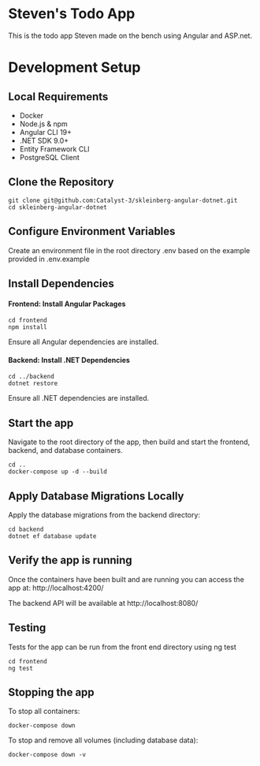# Steven's Todo App
This is the todo app Steven made on the bench using Angular and ASP.net.

# Development Setup

## Local Requirements

 - Docker
 - Node.js & npm
 - Angular CLI 19+
 - .NET SDK 9.0+
 - Entity Framework CLI
 - PostgreSQL Client

## Clone the Repository

    git clone git@github.com:Catalyst-3/skleinberg-angular-dotnet.git
    cd skleinberg-angular-dotnet

## Configure Environment Variables

Create an environment file in the root directory .env based on the example provided in .env.example

## Install Dependencies

#### Frontend: Install Angular Packages

    cd frontend
    npm install
   
 Ensure all Angular dependencies are installed.

#### Backend: Install .NET Dependencies

    cd ../backend
    dotnet restore

Ensure all .NET dependencies are installed.

## Start the app
Navigate to the root directory of the app, then build and start the frontend, backend, and database containers.

    cd ..
    docker-compose up -d --build

## Apply Database Migrations Locally

Apply the database migrations from the backend directory:

    cd backend
    dotnet ef database update

## Verify the app is running
Once the containers have been built and are running you can access the app at:  http://localhost:4200/

The backend API will be available at http://localhost:8080/

## Testing
Tests for the app can be run from the front end directory using ng   test

    cd frontend
    ng test
## Stopping the app
To stop all containers:

    docker-compose down


To stop and remove all volumes (including database data):

    docker-compose down -v
